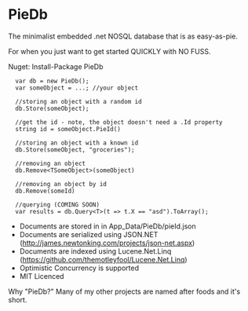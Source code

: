 PieDb
=====

The minimalist embedded .net NOSQL database that is as easy-as-pie. 

For when you just want to get started QUICKLY with NO FUSS.

Nuget: Install-Package PieDb

      var db = new PieDb();
      var someObject = ...; //your object
      
      //storing an object with a random id
      db.Store(someObject);
      
      //get the id - note, the object doesn't need a .Id property
      string id = someObject.PieId()
      
      //storing an object with a known id
      db.Store(someObject, "groceries");
      
      //removing an object
      db.Remove<TSomeObject>(someObject)
      
      //removing an object by id
      db.Remove(someId)

      //querying (COMING SOON)
      var results = db.Query<T>(t => t.X == "asd").ToArray();
      

* Documents are stored in in App_Data/PieDb/pieId.json
* Documents are serialized using JSON.NET (http://james.newtonking.com/projects/json-net.aspx)
* Documents are indexed using Lucene.Net.Linq (https://github.com/themotleyfool/Lucene.Net.Linq)
* Optimistic Concurrency is supported 
* MIT Licenced

Why "PieDb?" Many of my other projects are named after foods and it's short.

